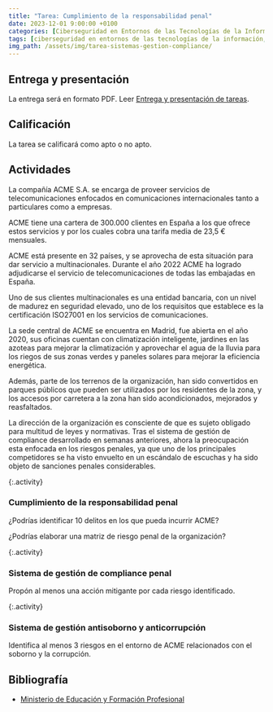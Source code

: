 ```yaml
---
title: "Tarea: Cumplimiento de la responsabilidad penal"
date: 2023-12-01 9:00:00 +0100
categories: [Ciberseguridad en Entornos de las Tecnologías de la Información, Normativa de Ciberseguridad]
tags: [ciberseguridad en entornos de las tecnologías de la información, normativa de ciberseguridad]
img_path: /assets/img/tarea-sistemas-gestion-compliance/
---
```


## Entrega y presentación

La entrega será en formato PDF. Leer [Entrega y presentación de tareas](/posts/entrega-presentacion-tareas/).

## Calificación

La tarea se calificará como apto o no apto.

## Actividades

La compañía ACME S.A. se encarga de proveer servicios de telecomunicaciones enfocados en comunicaciones internacionales tanto a particulares como a empresas.

ACME tiene una cartera de 300.000 clientes en España a los que ofrece estos servicios y por los cuales cobra una tarifa media de 23,5 € mensuales.

ACME está presente en 32 países, y se aprovecha de esta situación para dar servicio a multinacionales. Durante el año 2022 ACME ha logrado adjudicarse el servicio de telecomunicaciones de todas las embajadas en España.

Uno de sus clientes multinacionales es una entidad bancaria, con un nivel de madurez en seguridad elevado, uno de los requisitos que establece es la certificación ISO27001 en los servicios de comunicaciones.

La sede central de ACME se encuentra en Madrid, fue abierta en el año 2020, sus oficinas cuentan con climatización inteligente, jardines en las azoteas para mejorar la climatización y aprovechar el agua de la lluvia para los riegos de sus zonas verdes y paneles solares para mejorar la eficiencia energética.

Además, parte de los terrenos de la organización, han sido convertidos en parques públicos que pueden ser utilizados por los residentes de la zona, y los accesos por carretera a la zona han sido acondicionados, mejorados y reasfaltados.

La dirección de la organización es consciente de que es sujeto obligado para multitud de leyes y normativas. Tras el sistema de gestión de compliance desarrollado en semanas anteriores, ahora la preocupación esta enfocada en los riesgos penales, ya que uno de los principales competidores se ha visto envuelto en un escándalo de escuchas y ha sido objeto de sanciones penales considerables.

{:.activity}
### Cumplimiento de la responsabilidad penal

¿Podrías identificar 10 delitos en los que pueda incurrir ACME?

¿Podrías elaborar una matriz de riesgo penal de la organización?

{:.activity}
### Sistema de gestión de compliance penal

Propón al menos una acción mitigante por cada riesgo identificado.

{:.activity}
### Sistema de gestión antisoborno y anticorrupción

Identifica al menos 3 riesgos en el entorno de ACME relacionados con el soborno y la corrupción.

## Bibliografía

- [Ministerio de Educación y Formación Profesional](https://www.educacionyfp.gob.es/portada.html)